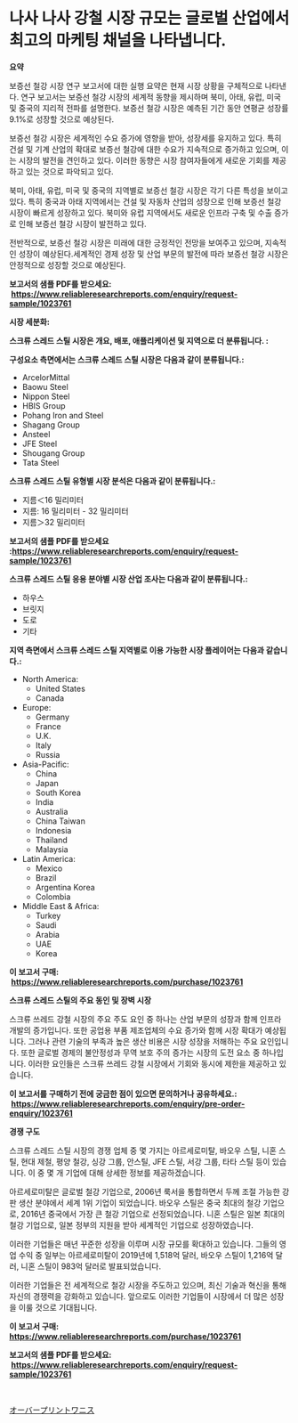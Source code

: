 <p><h1>나사 나사 강철 시장 규모는 글로벌 산업에서 최고의 마케팅 채널을 나타냅니다.</h1></p><p><strong>요약</strong></p>
<p><p>보증선 철강 시장 연구 보고서에 대한 실행 요약은 현재 시장 상황을 구체적으로 나타낸다. 연구 보고서는 보증선 철강 시장의 세계적 동향을 제시하며 북미, 아태, 유럽, 미국 및 중국의 지리적 전파를 설명한다. 보증선 철강 시장은 예측된 기간 동안 연평균 성장률 9.1%로 성장할 것으로 예상된다.</p><p>보증선 철강 시장은 세계적인 수요 증가에 영향을 받아, 성장세를 유지하고 있다. 특히 건설 및 기계 산업의 확대로 보증선 철강에 대한 수요가 지속적으로 증가하고 있으며, 이는 시장의 발전을 견인하고 있다. 이러한 동향은 시장 참여자들에게 새로운 기회를 제공하고 있는 것으로 파악되고 있다.</p><p>북미, 아태, 유럽, 미국 및 중국의 지역별로 보증선 철강 시장은 각기 다른 특성을 보이고 있다. 특히 중국과 아태 지역에서는 건설 및 자동차 산업의 성장으로 인해 보증선 철강 시장이 빠르게 성장하고 있다. 북미와 유럽 지역에서도 새로운 인프라 구축 및 수출 증가로 인해 보증선 철강 시장이 발전하고 있다.</p><p>전반적으로, 보증선 철강 시장은 미래에 대한 긍정적인 전망을 보여주고 있으며, 지속적인 성장이 예상된다.세계적인 경제 성장 및 산업 부문의 발전에 따라 보증선 철강 시장은 안정적으로 성장할 것으로 예상된다.</p></p>
<p><strong>보고서의 샘플 PDF를 받으세요: &nbsp;<a href="https://www.reliableresearchreports.com/enquiry/request-sample/1023761">https://www.reliableresearchreports.com/enquiry/request-sample/1023761</a></strong></p>
<p><strong>시장 세분화:</strong></p>
<p><strong> 스크류 스레드 스틸 시장은 개요, 배포, 애플리케이션 및 지역으로 더 분류됩니다. :</strong></p>
<p><strong>구성요소 측면에서는 스크류 스레드 스틸 시장은 다음과 같이 분류됩니다.:</strong></p>
<p><ul><li>ArcelorMittal</li><li>Baowu Steel</li><li>Nippon Steel</li><li>HBIS Group</li><li>Pohang Iron and Steel</li><li>Shagang Group</li><li>Ansteel</li><li>JFE Steel</li><li>Shougang Group</li><li>Tata Steel</li></ul></p>
<p><strong> 스크류 스레드 스틸 유형별 시장 분석은 다음과 같이 분류됩니다.:</strong></p>
<p><ul><li>지름＜16 밀리미터</li><li>지름: 16 밀리미터 - 32 밀리미터</li><li>지름＞32 밀리미터</li></ul></p>
<p><strong>보고서의 샘플 PDF를 받으세요 :<a href="https://www.reliableresearchreports.com/enquiry/request-sample/1023761">https://www.reliableresearchreports.com/enquiry/request-sample/1023761</a></strong></p>
<p><strong> 스크류 스레드 스틸 응용 분야별 시장 산업 조사는 다음과 같이 분류됩니다.:</strong></p>
<p><ul><li>하우스</li><li>브릿지</li><li>도로</li><li>기타</li></ul></p>
<p><strong>지역 측면에서 스크류 스레드 스틸 지역별로 이용 가능한 시장 플레이어는 다음과 같습니다.:</strong></p>
<p><ul>
    <li>
        North America:
        <ul>
            <li>United States</li>
            <li>Canada</li>
        </ul>
    </li>
    <li>
        Europe:
        <ul>
            <li>Germany</li>
            <li>France</li>
            <li>U.K.</li>
            <li>Italy</li>
            <li>Russia</li>
        </ul>
    </li>
    <li>
        Asia-Pacific:
        <ul>
            <li>China</li>
            <li>Japan</li>
            <li>South Korea</li>
            <li>India</li>
            <li>Australia</li>
            <li>China Taiwan</li>
            <li>Indonesia</li>
            <li>Thailand</li>
            <li>Malaysia</li>
        </ul>
    </li>
    <li>
        Latin America:
        <ul>
            <li>Mexico</li>
            <li>Brazil</li>
            <li>Argentina Korea</li>
            <li>Colombia</li>
        </ul>
    </li>
    <li>
        Middle East & Africa:
        <ul>
            <li>Turkey</li>
            <li>Saudi</li>
            <li>Arabia</li>
            <li>UAE</li>
            <li>Korea</li>
        </ul>
    </li>
    </ul></p>
<p><strong>이 보고서 구매: &nbsp;<a href="https://www.reliableresearchreports.com/purchase/1023761">https://www.reliableresearchreports.com/purchase/1023761</a></strong></p>
<p><strong>스크류 스레드 스틸의 주요 동인 및 장벽 시장</strong></p>
<p><p>스크류 쓰레드 강철 시장의 주요 주도 요인 중 하나는 산업 부문의 성장과 함께 인프라 개발의 증가입니다. 또한 공업용 부품 제조업체의 수요 증가와 함께 시장 확대가 예상됩니다. 그러나 관련 기술의 부족과 높은 생산 비용은 시장 성장을 저해하는 주요 요인입니다. 또한 글로벌 경제의 불안정성과 무역 보호 주의 증가는 시장의 도전 요소 중 하나입니다. 이러한 요인들은 스크류 쓰레드 강철 시장에서 기회와 동시에 제한을 제공하고 있습니다.</p></p>
<p><strong>이 보고서를 구매하기 전에 궁금한 점이 있으면 문의하거나 공유하세요.: &nbsp;<a href="https://www.reliableresearchreports.com/enquiry/pre-order-enquiry/1023761">https://www.reliableresearchreports.com/enquiry/pre-order-enquiry/1023761</a></strong></p>
<p><strong>경쟁 구도</strong></p>
<p><p>스크류 스레드 스틸 시장의 경쟁 업체 중 몇 가지는 아르세로미탈, 바오우 스틸, 니혼 스틸, 현대 제철, 평양 철강, 싱강 그룹, 안스틸, JFE 스틸, 서강 그룹, 타타 스틸 등이 있습니다. 이 중 몇 개 기업에 대해 상세한 정보를 제공하겠습니다.</p><p>아르세로미탈은 글로벌 철강 기업으로, 2006년 룩서을 통합하면서 두께 조절 가능한 강판 생산 분야에서 세계 1위 기업이 되었습니다. 바오우 스틸은 중국 최대의 철강 기업으로, 2016년 중국에서 가장 큰 철강 기업으로 선정되었습니다. 니혼 스틸은 일본 최대의 철강 기업으로, 일본 정부의 지원을 받아 세계적인 기업으로 성장하였습니다.</p><p>이러한 기업들은 매년 꾸준한 성장을 이루며 시장 규모를 확대하고 있습니다. 그들의 영업 수익 중 일부는 아르세로미탈이 2019년에 1,518억 달러, 바오우 스틸이 1,216억 달러, 니혼 스틸이 983억 달러로 발표되었습니다.</p><p>이러한 기업들은 전 세계적으로 철강 시장을 주도하고 있으며, 최신 기술과 혁신을 통해 자신의 경쟁력을 강화하고 있습니다. 앞으로도 이러한 기업들이 시장에서 더 많은 성장을 이룰 것으로 기대됩니다.</p></p>
<p><strong>이 보고서 구매: &nbsp; <a href="https://www.reliableresearchreports.com/purchase/1023761">https://www.reliableresearchreports.com/purchase/1023761</a></strong></p>
<p><strong>보고서의 샘플 PDF를 받으세요: &nbsp;<a href="https://www.reliableresearchreports.com/enquiry/request-sample/1023761">https://www.reliableresearchreports.com/enquiry/request-sample/1023761</a></strong><strong></strong></p>
<p>&nbsp;</p>
<p><p><a href="https://github.com/ksxzwxabcuynh011/Market-Research-Report-List-1/blob/main/82614649788.md">オーバープリントワニス</a></p></p>
